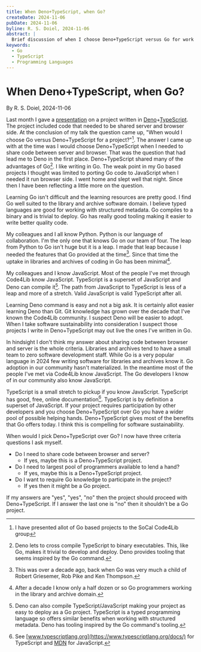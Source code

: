 ```yaml
---
title: When Deno+TypeScript, when Go?
createDate: 2024-11-06
pubDate: 2024-11-06
byline: R. S. Doiel, 2024-11-06
abstract: |
  Brief discussion of when I choose Deno+TypeScript versus Go for work projects.
keywords:
  - Go
  - TypeScript
  - Programming Languages
---
```


# When Deno+TypeScript, when Go?

By R. S. Doiel, 2024-11-06

Last month I gave a [presentation](https://caltechlibrary.github.io/cold/presentations/presentation1.html) on a project written in [Deno](https://deno.com)+[TypeScript](https://typescriptlang.org). The project included code that needed to be shared server and browser side.  At the conclusion of my talk the question came up, "When would I choose Go versus Deno+TypeScript for a project?"[^1]. The answer I came up with at the time was I would choose Deno+TypeScript when I needed to share code between server and browser. That was the question that had lead me to Deno in the first place. Deno+TypeScript shared many of the advantages of Go[^2]. I like writing in Go. The weak point in my Go based projects I thought was limited to porting Go code to JavaScript when I needed it run browser side. I went home and slept well that night. Since then I have been reflecting a little more on the question. 

[^1]: I have presented allot of Go based projects to the SoCal Code4Lib group

[^2]: Deno lets to cross compile TypeScript to binary executables. This, like Go, makes it trivial to develop and deploy. Deno provides tooling that seems inspired by the Go command.

Learning Go isn't difficult and the learning resources are pretty good. I find Go well suited to the library and archive software domain. I believe typed languages are good for working with structured metadata. Go compiles to a binary and is trivial to deploy. Go has really good tooling making it easier to write better quality code.

My colleagues and I all know Python. Python is our language of collaboration. I'm the only one that knows Go on our team of four. The leap from Python to Go isn't huge but it is a leap. I made that leap because I needed the features that Go provided at the time[^3]. Since that time the uptake in libraries and archives of coding in Go has been minimal[^4].

[^3]: This was over a decade ago, back when Go was very much a child of Robert Griesemer, Rob Pike and Ken Thompson.

[^4]: After a decade I know only a half dozen or so Go programmers working in the library and archive domain.

My colleagues and I know JavaScript. Most of the people I've met through Code4Lib know JavaScript. TypeScript is a superset of JavaScript and Deno can compile it[^5]. The path from JavaScript to TypeScript is less of a leap and more of a stretch. Valid JavaScript is valid TypeScript after all.

[^5]: Deno can also compile TypeScript/JavaScript making your project as easy to deploy as a Go project. TypeScript is a typed programming language so offers similar benefits when working with structured metadata. Deno has tooling inspired by the Go command's tooling.

Learning Deno command is easy and not a big ask. It is certainly allot easier learning Deno than Git. Git knowledge has grown over the decade that I've known the Code4Lib community. I suspect Deno will be easier to adopt. When I take software sustainability into consideration I suspect those projects I write in Deno+TypeScript may out live the ones I've written in Go.

In hindsight I don't think my answer about sharing code between browser and server is the whole criteria. Libraries and archives tend to have a small team to zero software development staff. While Go is a very popular language in 2024 few writing software for libraries and archives know it. Go adoption in our community hasn't materialized.  In the meantime most of the people I've met via Code4Lib know JavaScript. The Go developers I know of in our community also know JavaScript.

TypeScript is a small stretch to pickup if you know JavaScript. TypeScript has good, free, online documentation[^6]. TypeScript is by definition a superset of JavaScript. If your project requires participation by other developers and you choose Deno+TypeScript over Go you have a wider pool of possible helping hands. Deno+TypeScript gives most of the benefits that Go offers today. I think this is compelling for software sustainability. 

[^6]: See [www.typescriptlang.org](https://www.typescriptlang.org/docs/) for TypeScript and [MDN](https://developer.mozilla.org/en-US/docs/Web/JavaScript) for JavaScript.

When would I pick Deno+TypeScript over Go? I now have three criteria questions I ask myself.

- Do I need to share code between browser and server?
  - If yes, maybe this is a Deno+TypeScript project.
- Do I need to largest pool of programmers available to lend a hand?
  - If yes, maybe this is a Deno+TypeScript project.
- Do I want to require Go knowledge to participate in the project?
  - If yes then it might be a Go project.

If my answers are "yes", "yes", "no" then the project should proceed with Deno+TypeScript. If I answer the last one is "no" then it shouldn't be a Go project.
